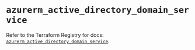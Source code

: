 # `azurerm_active_directory_domain_service`

Refer to the Terraform Registry for docs: [`azurerm_active_directory_domain_service`](https://registry.terraform.io/providers/hashicorp/azurerm/3.103.1/docs/resources/active_directory_domain_service).
